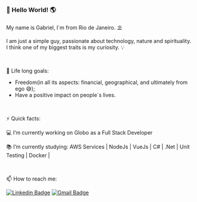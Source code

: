 ###  👋 Hello World! 🌎

My name is Gabriel, I´m from Rio de Janeiro. ⛱

I am just a simple guy, passionate about technology, nature 
and spirituality.<br>
I think one of my biggest traits is my curiosity. 💡<br> 

<br>

📌 Life long goals:
- Freedom(in all its aspects: financial, geographical, and ultimately from ego 😅);
- Have a positive impact on people´s lives.

<br>

⚡ Quick facts:

💻 I’m currently working on Globo as a Full Stack Developer

📚 I’m currently studying: AWS Services | NodeJs | VueJs | C# | .Net | Unit Testing | Docker |

<br>

📫 How to reach me: 

[![Linkedin Badge](https://img.shields.io/badge/-LinkedIn-blue?style=flat-square&logo=Linkedin&logoColor=white&link=https://www.linkedin.com/in/garccosta)](https://www.linkedin.com/in/garccosta)
[![Gmail Badge](https://img.shields.io/badge/-Gmail-c14438?style=flat-square&logo=Gmail&logoColor=white&link=mailto:garccosta@gmail.com)](mailto:garccosta@gmail.com)


<!--
**Garccosta/Garccosta** is a ✨ _special_ ✨ repository because its `README.md` (this file) appears on your GitHub profile.

